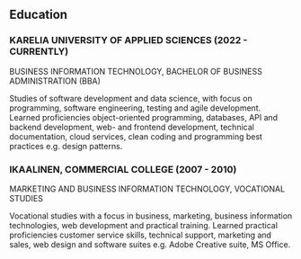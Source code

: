 ## Education

### KARELIA UNIVERSITY OF APPLIED SCIENCES (2022 - CURRENTLY)
BUSINESS INFORMATION TECHNOLOGY, BACHELOR OF BUSINESS ADMINISTRATION (BBA)

Studies of software development and data science, with focus on programming, software engineering, testing and agile development. Learned proficiencies object-oriented programming, databases, API and backend development, web- and frontend development, technical documentation, cloud services, clean coding and programming best practices e.g. design patterns.

### IKAALINEN, COMMERCIAL COLLEGE (2007 - 2010)
MARKETING AND BUSINESS INFORMATION TECHNOLOGY, VOCATIONAL STUDIES

Vocational studies with a focus in business, marketing, business information technologies, web development and practical training. Learned practical proficiencies customer service skills, technical support, marketing and sales, web design and software suites e.g. Adobe Creative suite, MS Office.
